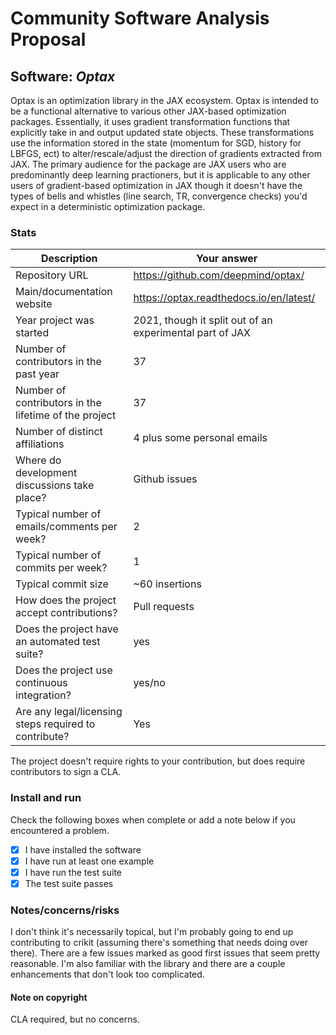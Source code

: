 # Community Software Analysis Proposal

## Software: *Optax*

Optax is an optimization library in the JAX ecosystem. Optax is intended to be a functional alternative to various other JAX-based optimization packages. Essentially, it uses gradient transformation functions that explicitly take in and output updated state objects. These transformations use the information stored in the state (momentum for SGD, history for LBFGS, ect) to alter/rescale/adjust the direction of gradients extracted from JAX. The primary audience for the package are JAX users who are predominantly deep learning practioners, but it is applicable to any other users of gradient-based optimization in JAX though it doesn't have the types of bells and whistles (line search, TR, convergence checks) you'd expect in a deterministic optimization package.

### Stats

| Description | Your answer |
|---------|-----------|
| Repository URL |   https://github.com/deepmind/optax/ |
| Main/documentation website | https://optax.readthedocs.io/en/latest/   |
| Year project was started | 2021, though it split out of an experimental part of JAX  |
| Number of contributors in the past year | 37|
| Number of contributors in the lifetime of the project | 37  |
| Number of distinct affiliations | 4 plus some personal emails|
| Where do development discussions take place? | Github issues  |
| Typical number of emails/comments per week? | 2  |
| Typical number of commits per week? | 1 |
| Typical commit size | ~60 insertions|
| How does the project accept contributions? | Pull requests  |
| Does the project have an automated test suite? | yes |
| Does the project use continuous integration? | yes/no |
| Are any legal/licensing steps required to contribute? | Yes |

The project doesn't require rights to your contribution, but does require contributors to sign a CLA.

### Install and run

Check the following boxes when complete or add a note below if you
encountered a problem.

- [X] I have installed the software
- [X] I have run at least one example
- [X] I have run the test suite
- [X] The test suite passes

### Notes/concerns/risks

I don't think it's necessarily topical, but I'm probably going to end up contributing to crikit (assuming there's something that needs doing over there). There are a few issues marked as good first issues that seem pretty reasonable. I'm also familiar with the library and there are a couple enhancements that don't look too complicated.

#### Note on copyright
CLA required, but no concerns.
